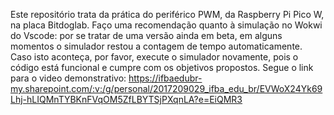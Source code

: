 Este repositório trata da prática do periférico PWM, da Raspberry Pi Pico W, na placa Bitdoglab. 
Faço uma recomendação quanto à simulação no Wokwi do Vscode: por se tratar de uma versão ainda em beta, em alguns momentos o simulador restou a contagem de tempo automaticamente. Caso isto aconteça, por favor, execute o simulador novamente, pois o código está funcional e cumpre com os objetivos propostos. 
Segue o link para o video demonstrativo: https://ifbaedubr-my.sharepoint.com/:v:/g/personal/2017209029_ifba_edu_br/EVWoX24Yk69Lhj-hLIQMnTYBKnFVqOM5ZfLBYTSjPXqnLA?e=EiQMR3
